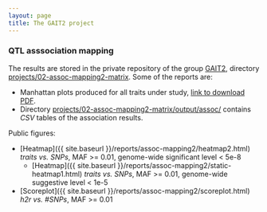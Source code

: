```yaml
---
layout: page
title: The GAIT2 project
---
```


<!--
<div class="navbar">
    <div class="navbar-inner">
        <ul class="nav">
            <li><a href="#assoc">QTL asssociation mapping</a></li>
        </ul>
    </div>
</div>
-->

### <a name="assoc"></a>QTL asssociation mapping


The results are stored in the private repository of the group [GAIT2](https://github.com/ugcd/GAIT2),
directory [projects/02-assoc-mapping2-matrix](https://github.com/ugcd/GAIT2/tree/master/projects/02-assoc-mapping2-matrix).
Some of the reports are: 

* Manhattan plots produced for all traits under study, [link to download PDF](https://github.com/ugcd/GAIT2/raw/master/projects/02-assoc-mapping2-matrix/output/assoc/manhattan.A.maf001.mapping2.gait2.matrix.pdf).
* Directory [projects/02-assoc-mapping2-matrix/output/assoc/](https://github.com/ugcd/GAIT2/tree/master/projects/02-assoc-mapping2-matrix/output/assoc) contains _CSV_ tables of the association results.

Public figures:

* [Heatmap]({{ site.baseurl }}/reports/assoc-mapping2/heatmap2.html) _traits vs. SNPs_, MAF >= 0.01, genome-wide significant level < 5e-8
    * [Heatmap]({{ site.baseurl }}/reports/assoc-mapping2/static-heatmap1.html) _traits vs. SNPs_, MAF >= 0.01, genome-wide suggestive level < 1e-5 
* [Scoreplot]({{ site.baseurl }}/reports/assoc-mapping2/scoreplot.html) _h2r vs. #SNPs_, MAF >= 0.01


